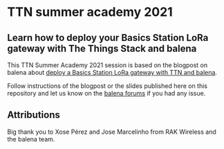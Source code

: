 # TTN summer academy 2021 

## Learn how to deploy your Basics Station LoRa gateway with The Things Stack and balena

This TTN Summer Academy 2021 session is based on the blogpost on balena about [deploy a Basics Station LoRa gateway with TTN and balena](https://www.balena.io/blog/deploy-a-basics-station-lora-gateway-with-ttn-and-balena/).

Follow instructions of the blogpost or the slides published here on this repository and let us know on the [balena forums](https://forums.balena.io) if you had any issue.



## Attributions

Big thank you to Xose Pérez and Jose Marcelinho from RAK Wireless and the balena team.

